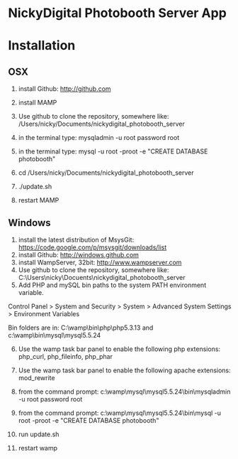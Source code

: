 NickyDigital Photobooth Server App
==================================


Installation
============

OSX
------------------------------

1. install Github: http://github.com

2. install MAMP

3. Use github to clone the repository, somewhere like: /Users/nicky/Documents/nickydigital_photobooth_server

4. in the terminal type: mysqladmin -u root password root
 
5. in the terminal type: mysql -u root -proot -e "CREATE DATABASE photobooth"

6. cd /Users/nicky/Documents/nickydigital_photobooth_server 

7. ./update.sh

8. restart MAMP




Windows
------------------------------

1. install the latest distribution of MsysGit: https://code.google.com/p/msysgit/downloads/list
2. install Github: http://windows.github.com
3. install WampServer, 32bit: http://www.wampserver.com
4. Use github to clone the repository, somewhere like: C:\Users\nicky\Docuents\nickydigital_photobooth_server
5. Add PHP and mySQL bin paths to the system PATH environment variable. 

Control Panel > System and Security > System > Advanced System Settings > Environment Variables 

Bin folders are in: C:\wamp\bin\php\php5.3.13 and c:\wamp\bin\mysql\mysql5.5.24 

6. Use the wamp task bar panel to enable the following php extensions: php_curl, php_fileinfo, php_phar

7. Use the wamp task bar panel to enable the following apache extensions: mod_rewrite

8. from the command prompt: c:\wamp\mysql\mysql5.5.24\bin\mysqladmin -u root password root
 
9. from the command prompt: c:\wamp\mysql\mysql5.5.24\bin\mysql -u root -proot -e "CREATE DATABASE photobooth"

10. run update.sh

11. restart wamp






 


